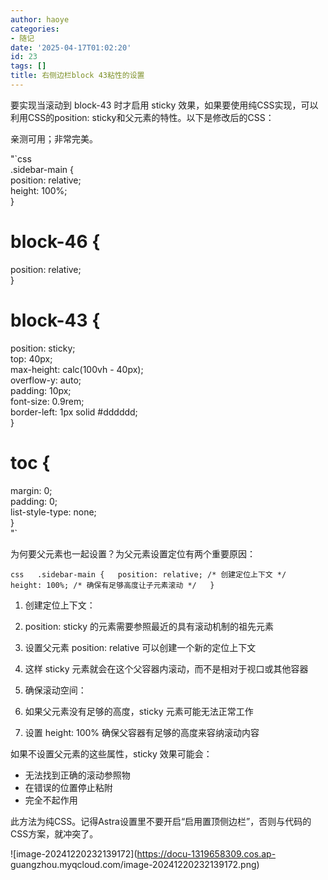 ```yaml
---
author: haoye
categories:
- 随记
date: '2025-04-17T01:02:20'
id: 23
tags: []
title: 右侧边栏block 43粘性的设置
---
```


要实现当滚动到 block-43 时才启用 sticky 效果，如果要使用纯CSS实现，可以利用CSS的position:
sticky和父元素的特性。以下是修改后的CSS：

亲测可用；非常完美。

"`css  
.sidebar-main {  
position: relative;  
height: 100%;  
}

# block-46 {

position: relative;  
}

# block-43 {

position: sticky;  
top: 40px;  
max-height: calc(100vh - 40px);  
overflow-y: auto;  
padding: 10px;  
font-size: 0.9rem;  
border-left: 1px solid #dddddd;  
}

# toc {

margin: 0;  
padding: 0;  
list-style-type: none;  
}  
"`

为何要父元素也一起设置？为父元素设置定位有两个重要原因：

`css  
.sidebar-main {  
position: relative; /* 创建定位上下文 */  
height: 100%; /* 确保有足够高度让子元素滚动 */  
}`

  1. 创建定位上下文：
  2. position: sticky 的元素需要参照最近的具有滚动机制的祖先元素
  3. 设置父元素 position: relative 可以创建一个新的定位上下文
  4. 这样 sticky 元素就会在这个父容器内滚动，而不是相对于视口或其他容器

  5. 确保滚动空间：

  6. 如果父元素没有足够的高度，sticky 元素可能无法正常工作
  7. 设置 height: 100% 确保父容器有足够的高度来容纳滚动内容

如果不设置父元素的这些属性，sticky 效果可能会：  
- 无法找到正确的滚动参照物  
- 在错误的位置停止粘附  
- 完全不起作用

此方法为纯CSS。记得Astra设置里不要开启“启用置顶侧边栏”，否则与代码的CSS方案，就冲突了。

![image-20241220232139172](https://docu-1319658309.cos.ap-
guangzhou.myqcloud.com/image-20241220232139172.png)

